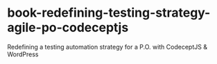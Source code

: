 # book-redefining-testing-strategy-agile-po-codeceptjs
Redefining a testing automation strategy for a P.O. with CodeceptJS &amp; WordPress
